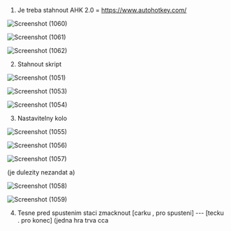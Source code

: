 1. Je treba stahnout AHK 2.0 = https://www.autohotkey.com/

![Screenshot (1060)](https://github.com/user-attachments/assets/55c58e59-7d51-4e1b-8c4a-ce8b93782d87)


![Screenshot (1061)](https://github.com/user-attachments/assets/599abd1a-94a8-4514-9259-4e4116759917)


![Screenshot (1062)](https://github.com/user-attachments/assets/57f2da8d-d1ff-43fd-b551-defa371254be)


2. Stahnout skript


![Screenshot (1051)](https://github.com/user-attachments/assets/b5f6e976-30d8-430f-8e1c-97169c8baf01)


![Screenshot (1053)](https://github.com/user-attachments/assets/cd20b8e0-fcd8-4702-b28e-299c2b207342)


![Screenshot (1054)](https://github.com/user-attachments/assets/954a3605-ea4f-491d-bb5f-d8d214b4295a)


3. Nastavitelny kolo

   
![Screenshot (1055)](https://github.com/user-attachments/assets/97efe716-074b-4aa8-be3f-7225254af804)


![Screenshot (1056)](https://github.com/user-attachments/assets/aac01c77-7252-4398-9a9a-d5ad31b81075)


![Screenshot (1057)](https://github.com/user-attachments/assets/44b31123-7a19-47fc-aec7-e928579252df)

(je dulezity nezandat a)


![Screenshot (1058)](https://github.com/user-attachments/assets/f6479f9c-0f47-47cb-a8b1-b7da473d26c4)


![Screenshot (1059)](https://github.com/user-attachments/assets/fd7d0e97-8fc3-4da3-a0e2-4ad6e5883208)


4. Tesne pred spustenim staci zmacknout [carku , pro spusteni] --- [tecku . pro konec]
(jedna hra trva cca

